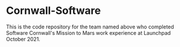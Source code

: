 # Cornwall-Software

This is the code repository for the team named above who completed Software Cornwall's Mission to Mars work experience at Launchpad October 2021.
